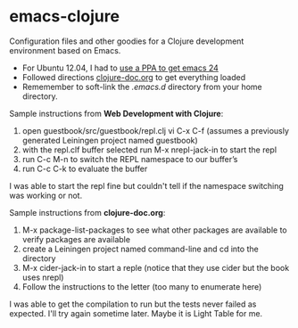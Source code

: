 emacs-clojure
=============

Configuration files and other goodies for a Clojure development environment based on Emacs.

* For Ubuntu 12.04, I had to [use a PPA to get emacs 24](https://launchpad.net/~cassou/+archive/emacs)
* Followed directions [clojure-doc.org](http://clojure-doc.org/articles/tutorials/emacs.html) to get everything loaded
* Rememember to soft-link the *.emacs.d* directory from your home directory.

Sample instructions from **Web Development with Clojure**:

1. open guestbook/src/guestbook/repl.clj vi C-x C-f (assumes a previously generated Leiningen project named guestbook)
2. with the repl.clf buffer selected run M-x nrepl-jack-in to start the repl
3. run  C-c M-n to switch the REPL namespace to our buffer’s
4. run C-c C-k  to evaluate the buffer

I was able to start the repl fine but couldn't tell if the namespace switching was working or not.

Sample instructions from **clojure-doc.org**: 

1. M-x package-list-packages to see what other packages are available to verify packages are available
2. create a Leiningen project named command-line and cd into the directory
3. M-x cider-jack-in to start a reple (notice that they use cider but the book uses nrepl)
4. Follow the instructions to the letter (too many to enumerate here)

I was able to get the compilation to run but the tests never failed as expected.  I'll try again sometime later.  Maybe it
is Light Table for me. <grin>
